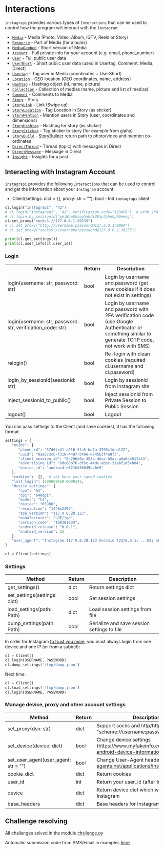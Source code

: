 # Interactions

`instagrapi` provides various types of `Interactions` that can be used to control how the program will interact with the `Instagram`:

* [`Media`](media.md) - Media (Photo, Video, Album, IGTV, Reels or Story)
* [`Resource`](media.md) - Part of Media (for albums)
* [`MediaOembed`](media.md) - Short version of Media
* [`Account`](account.md) - Full private info for your account (e.g. email, phone_number)
* [`User`](user.md) - Full public user data
* [`UserShort`](user.md) - Short public user data (used in Usertag, Comment, Media, Direct)
* [`Usertag`](user.md) - Tag user in Media (coordinates + UserShort)
* [`Location`](location.md) - GEO location (GEO coordinates, name, address)
* [`Hashtag`](hashtag.md) - Hashtag object (id, name, picture)
* [`Collection`](collection.md) - Collection of medias (name, picture and list of medias)
* [`Comment`](comment.md) - Comments to Media
* [`Story`](story.md) - Story
* [`StoryLink`](story.md) - Link (Swipe up)
* [`StoryLocation`](story.md) - Tag Location in Story (as sticker)
* [`StoryMention`](story.md) - Mention users in Story (user, coordinates and dimensions)
* [`StoryHashtag`](story.md) - Hashtag for story (as sticker)
* [`StorySticker`](story.md) - Tag sticker to story (for example from giphy)
* [`StoryBuild`](story.md) - [StoryBuilder](https://github.com/adw0rd/instagrapi/blob/master/instagrapi/story.py) return path to photo/video and mention co-ordinates
* [`DirectThread`](direct.md) - Thread (topic) with messages in Direct
* [`DirectMessage`](direct.md) - Message in Direct
* [`Insight`](insight.md) - Insights for a post

## Interacting with Instagram Account

`instagrapi` provides the following `Interactions` that can be used to control and get the information about your `Instagram` account:

* Client(settings: dict = {}, proxy: str = ""): bool - Init `instagrapi` client
  
``` python
cl.login("instagrapi", "42")
# cl.login("instagrapi", "42", verification_code="123456")  # with 2FA verification_code
# cl.login_by_sessionid("peiWooShooghahdi2Eip7phohph0eeng")
cl.set_proxy("socks5://127.0.0.1:30235")
# cl.set_proxy("http://username:password@127.0.0.1:8080")
# cl.set_proxy("socks5://username:password@127.0.0.1:30235")

print(cl.get_settings())
print(cl.user_info(cl.user_id))
```

### Login

| Method                              | Return  | Description
| ----------------------------------- | ------- | -------------------------------------------------
| login(username: str, password: str) | bool    | Login by username and password (get new cookies if it does not exist in settings)
| login(username: str, password: str, verification_code: str) | bool | Login by username and password with 2FA verification code (use Google Authenticator or something similar to generate TOTP code, not work with SMS)
| relogin()                           | bool    | Re-login with clean cookies (required cl.username and cl.password)
| login_by_sessionid(sessionid: str)  | bool    | Login by sessionid from Instagram site
| inject_sessionid_to_public()        | bool    | Inject sessionid from Private Session to Public Session
| logout()                            | bool    | Logout

You can pass settings to the Client (and save cookies), it has the following format:

```python
settings = {
   "uuids": {
      "phone_id": "57d64c41-a916-3fa5-bd7a-3796c1dab122",
      "uuid": "8aa373c6-f316-44d7-b49e-d74563f4a8f3",
      "client_session_id": "6c296d0a-3534-4dce-b5aa-a6a6ab017443",
      "advertising_id": "8dc88b76-dfbc-44dc-abbc-31a6f1d54b04",
      "device_id": "android-e021b636049dc0e9"
   },
   "cookies":  {},  # set here your saved cookies
   "last_login": 1596069420.0000145,
   "device_settings": {
      "cpu": "h1",
      "dpi": "640dpi",
      "model": "h1",
      "device": "RS988",
      "resolution": "1440x2392",
      "app_version": "117.0.0.28.123",
      "manufacturer": "LGE/lge",
      "version_code": "168361634",
      "android_release": "6.0.1",
      "android_version": 23
   },
   "user_agent": "Instagram 117.0.0.28.123 Android (23/6.0.1; ...US; 168361634)"
}

cl = Client(settings)
```

### Settings

| Method                        | Return  | Description
| ----------------------------- | ------- | ------------------------------------------------------------------
| get_settings()                | dict    | Return settings dict
| set_settings(settings: dict)  | bool    | Set session settings
| load_settings(path: Path)     | dict    | Load session settings from file
| dump_settings(path: Path)     | bool    | Serialize and save session settings to file


In order for Instagram [to trust you more](https://github.com/adw0rd/instagrapi/discussions/220), you must always login from one device and one IP (or from a subnet):

```python
cl = Client()
cl.login(USERNAME, PASSWORD)
cl.dump_settings('/tmp/dump.json')
```

Next time:

```python
cl = Client()
cl.load_settings('/tmp/dump.json')
cl.login(USERNAME, PASSWORD)
```

### Manage device, proxy and other account settings

| Method                               | Return  | Description
| ------------------------------------ | ------- | ------------------------------------------------------------------
| set_proxy(dsn: str)                  | dict    | Support socks and http/https proxy "scheme://username:password@host:port"
| set_device(device: dict)             | bool    | Change device settings (https://www.myfakeinfo.com/mobile/get-android-device-information.php)
| set_user_agent(user_agent: str = "") | bool    | Change User-Agent header (https://user-agents.net/applications/instagram-app)
| cookie_dict                          | dict    | Return cookies
| user_id                              | int     | Return your user_id (after login)
| device                               | dict    | Return device dict which we pass to Instagram
| base_headers                         | dict    | Base headers for Instagram

## Challenge resolving

All challenges solved in the module [challenge.py](https://github.com/adw0rd/instagrapi/blob/master/instagrapi/mixins/challenge.py)

Automatic submission code from SMS/Email in examples [here](https://github.com/adw0rd/instagrapi/blob/master/examples/challenge_resolvers.py)
